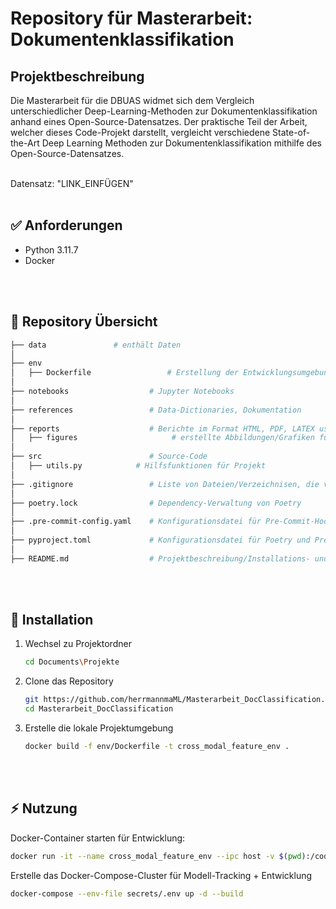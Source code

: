 # Repository für Masterarbeit: Dokumentenklassifikation


## Projektbeschreibung

Die Masterarbeit für die DBUAS widmet sich dem Vergleich unterschiedlicher Deep-Learning-Methoden zur Dokumentenklassifikation anhand eines Open-Source-Datensatzes. Der praktische Teil der Arbeit, welcher dieses Code-Projekt darstellt, vergleicht verschiedene State-of-the-Art Deep Learning Methoden zur Dokumentenklassifikation mithilfe des Open-Source-Datensatzes.

</br>
Datensatz: "LINK_EINFÜGEN"
</br>
</br>

## :white_check_mark: Anforderungen
* Python 3.11.7
* Docker

</br>
</br>

## :file_folder: Repository Übersicht
  ```bash
├── data		       # enthält Daten
│
├── env
│   ├── Dockerfile                 # Erstellung der Entwicklungsumgebung
│
├── notebooks                  # Jupyter Notebooks
│
├── references                 # Data-Dictionaries, Dokumentation
│
├── reports                    # Berichte im Format HTML, PDF, LATEX usw.
│   ├── figures                     # erstellte Abbildungen/Grafiken für Berichte
│
├── src                        # Source-Code
│   ├── utils.py		    # Hilfsfunktionen für Projekt
│
├── .gitignore                 # Liste von Dateien/Verzeichnisen, die von Git ignoriert werden sollen
│
├── poetry.lock                # Dependency-Verwaltung von Poetry
│
├── .pre-commit-config.yaml    # Konfigurationsdatei für Pre-Commit-Hooks
│
├── pyproject.toml             # Konfigurationsdatei für Poetry und Pre-Commit-Hooks
│
├── README.md                  # Projektbeschreibung/Installations- und Nutzungsanweisungen
  ```

</br>
</br>

## :electric_plug: Installation

1. Wechsel zu Projektordner
   ```sh
   cd Documents\Projekte
   ```

2. Clone das Repository
   ```sh
   git https://github.com/herrmannmaML/Masterarbeit_DocClassification.git
   cd Masterarbeit_DocClassification
   ```

3. Erstelle die lokale Projektumgebung
   ```sh
   docker build -f env/Dockerfile -t cross_modal_feature_env . 
   ```

</br>
</br>

## :zap: Nutzung

Docker-Container starten für Entwicklung:
```sh
docker run -it --name cross_modal_feature_env --ipc host -v $(pwd):/code cross_modal_feature_env
```


Erstelle das Docker-Compose-Cluster für Modell-Tracking + Entwicklung
```sh
docker-compose --env-file secrets/.env up -d --build
```